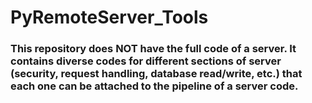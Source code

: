 # PyRemoteServer_Tools
### This repository does NOT have the full code of a server. It contains diverse codes for different sections of server (security, request handling, database read/write, etc.) that each one can be attached to the pipeline of a server code.    
